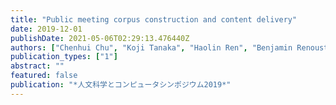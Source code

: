 ```yaml
---
title: "Public meeting corpus construction and content delivery"
date: 2019-12-01
publishDate: 2021-05-06T02:29:13.476440Z
authors: ["Chenhui Chu", "Koji Tanaka", "Haolin Ren", "Benjamin Renoust", "Yuta Nakashima", "Noriko Takemura", "Hajime Nagahara", "Takao Fujikawa"]
publication_types: ["1"]
abstract: ""
featured: false
publication: "*人文科学とコンピュータシンポジウム2019*"
---
```


